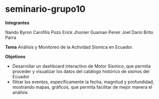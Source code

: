 # seminario-grupo10
**Integrantes**

Nando Byron Carofilis Pozo
Erick Jhonier Guaman Pereir
Joel Dario Brito Parra

**Tema**
Análisis y Monitoreo de la Actividad Sísmica en Ecuador. 

**Objetivos**
* Desarrollar un dashboard interactivo de Motor Sísmico, que permita proceder y visualizar los datos del catálogo histórico de sismos del Ecuador
* filtrar los eventos, específicamente la fecha, magnitud y profundidad, mostrando mapas, gráficos, que permita facilitar de mejor manera el análisis 

